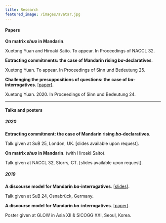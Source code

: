 ```yaml
---
title: Research
featured_image: /images/avatar.jpg
---
```


#### Papers

**On matrix *shuo* in Mandarin**.

Xuetong Yuan and Hiroaki Saito. To appear. In Proceedings of NACCL 32.



**Extracting commitments: the case of Mandarin rising *ba*-declaratives**.

Xuetong Yuan. To appear. In Proceedings of Sinn und Bedeutung 25.


**Challenging the presuppositions of questions: the case of *ba*-interrogatives**. \[[paper](https://drive.google.com/file/d/1DyUrmwdEBrLDq2DmoB2NWjBD32e-UXKQ/view?usp=sharing)\].

Xuetong Yuan. 2020. In Proceedings of Sinn und Bedeutung 24.

---

#### Talks and posters



##### 2020
**Extracting commitment: the case of Mandarin rising *ba*-declaratives**.

Talk given at SuB 25, London, UK. [slides available upon request].

**On matrix *shuo* in Mandarin**. (with Hiroaki Saito).

Talk given at NACCL 32, Storrs, CT. [slides available upon request].

##### 2019

**A discourse model for Mandarin *ba*-interrogatives**. \[[slides](https://drive.google.com/open?id=1FVLrZuB1UWb8gKZsTLl51EWy0KZ9eT0W)\].

Talk given at SuB 24, Osnabrück, Germany.

**A discourse model for Mandarin *ba*-interrogatives**. \[[paper](https://drive.google.com/file/d/12AaoNRO0YGCrUDs9sZZL8-J7HzxQ6R5k/view?usp=sharing)\].

Poster given at GLOW in Asia XII & SICOGG XXI, Seoul, Korea.

